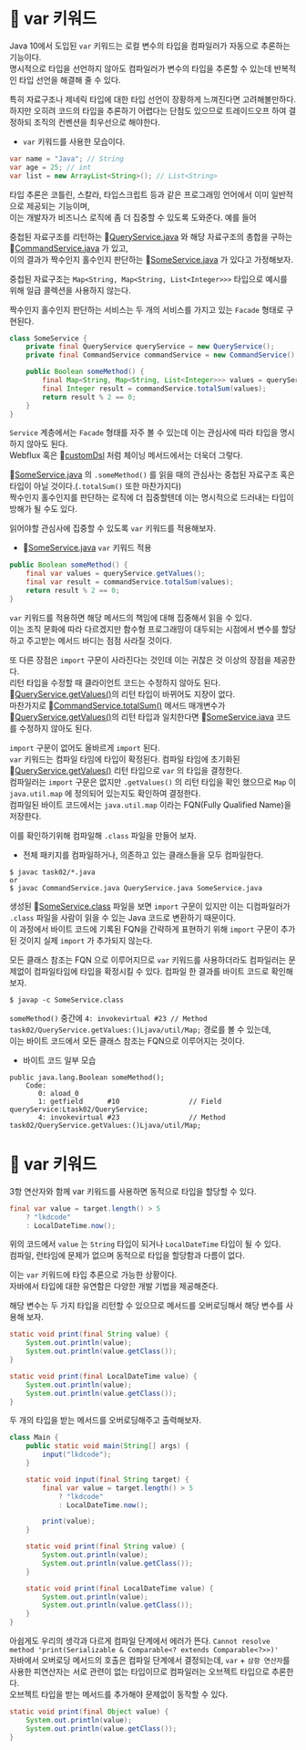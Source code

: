 # 🎯 var 키워드

Java 10에서 도입된 `var` 키워드는 로컬 변수의 타입을 컴파일러가 자동으로 추론하는 기능이다.  
명시적으로 타입을 선언하지 않아도 컴파일러가 변수의 타입을 추론할 수 있는데 반복적인 타입 선언을 해결해 줄 수 있다.  

특히 자료구조나 제네릭 타입에 대한 타입 선언이 장황하게 느껴진다면 고려해볼만하다.  
하지만 오히려 코드의 타입을 추론하기 어렵다는 단점도 있으므로 트레이드오프 하여 결정하되 조직의 컨벤션을 최우선으로 해야한다.  

- `var` 키워드를 사용한 모습이다.

```java
var name = "Java"; // String
var age = 25; // int
var list = new ArrayList<String>(); // List<String>
```

타입 추론은 코틀린, 스칼라, 타입스크립트 등과 같은 프로그래밍 언어에서 이미 일반적으로 제공되는 기능이며,  
이는 개발자가 비즈니스 로직에 좀 더 집중할 수 있도록 도와준다. 예를 들어  

중첩된 자료구조를 리턴하는 🔗[QueryService.java](./src/main/java/task01/QueryService.java) 와 해당 자료구조의 총합을 구하는 🔗[CommandService.java](./src/main/java/task01/CommandService.java) 가 있고,  
이의 결과가 짝수인지 홀수인지 판단하는 🔗[SomeService.java](./src/main/java/task01/SomeService.java) 가 있다고 가정해보자.  

중첩된 자료구조는 `Map<String, Map<String, List<Integer>>>` 타입으로 예시를 위해 일급 콜렉션을 사용하지 않는다.  

짝수인지 홀수인지 판단하는 서비스는 두 개의 서비스를 가지고 있는 `Facade` 형태로 구현된다.  

```java
class SomeService {
    private final QueryService queryService = new QueryService();
    private final CommandService commandService = new CommandService();

    public Boolean someMethod() {
        final Map<String, Map<String, List<Integer>>> values = queryService.getValues();
        final Integer result = commandService.totalSum(values);
        return result % 2 == 0;
    }
}
```

`Service` 계층에서는 `Facade` 형태를 자주 볼 수 있는데 이는 관심사에 따라 타입을 명시하지 않아도 된다.  
Webflux 혹은 🔗[customDsl](../custom-dsl/README.md) 처럼 체이닝 메서드에서는 더욱더 그렇다.  

🔗[SomeService.java](./src/main/java/task01/SomeService.java) 의 `.someMethod()` 를 읽을 때의 관심사는 중첩된 자료구조 혹은 타입이 아닐 것이다.(`.totalSum()` 또한 마찬가지다)  
짝수인지 홀수인지를 판단하는 로직에 더 집중할텐데 이는 명시적으로 드러내는 타입이 방해가 될 수도 있다.  

읽어야할 관심사에 집중할 수 있도록 `var` 키워드를 적용해보자.  

- 🔗[SomeService.java](./src/main/java/task02/SomeService.java) `var` 키워드 적용

```java
public Boolean someMethod() {
    final var values = queryService.getValues();
    final var result = commandService.totalSum(values);
    return result % 2 == 0;
}
```

`var` 키워드를 적용하면 해당 메서드의 책임에 대해 집중해서 읽을 수 있다.  
이는 조직 문화에 따라 다르겠지만 함수형 프로그래밍이 대두되는 시점에서 변수를 할당하고 주고받는 메서드 바디는 점점 사라질 것이다.  

또 다른 장점은 `import` 구문이 사라진다는 것인데 이는 귀찮은 것 이상의 장점을 제공한다.  
리턴 타입을 수정할 때 클라이언트 코드는 수정하지 않아도 된다.  
🔗[QueryService.getValues()](./src/main/java/task02/QueryService.java)의 리턴 타입이 바뀌어도 지장이 없다.  
마찬가지로 🔗[CommandService.totalSum()](./src/main/java/task02/CommandService.java) 메서드 매개변수가 🔗[QueryService.getValues()](./src/main/java/task02/QueryService.java)의 리턴 타입과 일치한다면 🔗[SomeService.java](./src/main/java/task02/SomeService.java) 코드를 수정하지 않아도 된다.  

`import` 구문이 없어도 올바르게 `import` 된다.  
`var` 키워드는 컴파일 타임에 타입이 확정된다. 컴파일 타임에 초기화된 🔗[QueryService.getValues()](./src/main/java/task02/QueryService.java) 리턴 타입으로 `var` 의 타입을 결정한다.  
컴파일러는 `import` 구문은 없지만 `.getValues()` 의 리턴 타입을 확인 했으므로 `Map` 이 `java.util.map` 에 정의되어 있는지도 확인하여 결정한다.  
컴파일된 바이트 코드에서는 `java.util.map` 이라는 FQN(Fully Qualified Name)을 저장한다.  

이를 확인하기위해 컴파일해 `.class` 파일을 만들어 보자.  

- 전체 패키지를 컴파일하거나, 의존하고 있는 클래스들을 모두 컴파일한다.  

```shell
$ javac task02/*.java
or
$ javac CommandService.java QueryService.java SomeService.java
```

생성된 🔗[SomeService.class](./src/main/java/task02/CommandService.class) 파일을 보면 `import` 구문이 있지만 이는 디컴파일러가 `.class` 파일을 사람이 읽을 수 있는 Java 코드로 변환하기 때문이다.  
이 과정에서 바이트 코드에 기록된 FQN을 간략하게 표현하기 위해 `import` 구문이 추가된 것이지 실제 `import` 가 추가되지 않는다.  

모든 클래스 참조는 FQN 으로 이루어지므로 `var` 키워드를 사용하더라도 컴파일러는 문제없이 컴파일타임에 타입을 확정시킬 수 있다.
컴파일 한 결과를 바이트 코드로 확인해보자.  

```shell
$ javap -c SomeService.class
```

`someMethod()` 중간에 `4: invokevirtual #23 // Method task02/QueryService.getValues:()Ljava/util/Map;` 경로를 볼 수 있는데,  
이는 바이트 코드에서 모든 클래스 참조는 FQN으로 이루어지는 것이다.  


- 바이트 코드 일부 모습 

```shell
public java.lang.Boolean someMethod();
    Code:
       0: aload_0
       1: getfield      #10                 // Field queryService:Ltask02/QueryService;
       4: invokevirtual #23                 // Method task02/QueryService.getValues:()Ljava/util/Map;
```

# 🎯 var 키워드

3항 연산자와 함께 var 키워드를 사용하면 동적으로 타입을 할당할 수 있다.  

```java
final var value = target.length() > 5
    ? "lkdcode"
    : LocalDateTime.now();
```

위의 코드에서 `value` 는 `String` 타입이 되거나 `LocalDateTime` 타입이 될 수 있다.  
컴파일, 런타임에 문제가 없으며 동적으로 타입을 할당함과 다름이 없다.  

이는 `var` 키워드에 타입 추론으로 가능한 상황이다.  
자바에서 타입에 대한 유연함은 다양한 개발 기법을 제공해준다.  

해당 변수는 두 가지 타입을 리턴할 수 있으므로 메서드를 오버로딩해서 해당 변수를 사용해 보자.  

```java
static void print(final String value) {
    System.out.println(value);
    System.out.println(value.getClass());
}

static void print(final LocalDateTime value) {
    System.out.println(value);
    System.out.println(value.getClass());
}
```

두 개의 타입을 받는 메서드를 오버로딩해주고 출력해보자.

```java
class Main {
    public static void main(String[] args) {
        input("lkdcode");
    }

    static void input(final String target) {
        final var value = target.length() > 5
            ? "lkdcode"
            : LocalDateTime.now();

        print(value);
    }

    static void print(final String value) {
        System.out.println(value);
        System.out.println(value.getClass());
    }

    static void print(final LocalDateTime value) {
        System.out.println(value);
        System.out.println(value.getClass());
    }
}
```

아쉽게도 우리의 생각과 다르게 컴파일 단계에서 에러가 뜬다. `Cannot resolve method 'print(Serializable & Comparable<? extends Comparable<?>>)'`  
자바에서 오버로딩 메서드의 호출은 컴파일 단계에서 결정되는데, `var` + `삼항 연산자`를 사용한 피연산자는 서로 관련이 없는 타입이므로 컴파일러는 오브젝트 타입으로 추론한다.  
오브젝트 타입을 받는 메서드를 추가해야 문제없이 동작할 수 있다.  

```java
static void print(final Object value) {
    System.out.println(value);
    System.out.println(value.getClass());
}
```